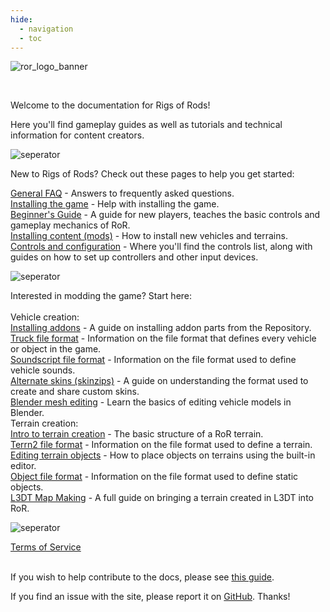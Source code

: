 ```yaml
---
hide:
  - navigation
  - toc
---
```


![ror_logo_banner](/images/branding/RoR_Logo_discord_banner.png)

<br>

Welcome to the documentation for Rigs of Rods! 

Here you'll find gameplay guides as well as tutorials and technical information
for content creators.

![seperator](/images/branding/ror_seperator.png)

New to Rigs of Rods? Check out these pages to help you get started: <br>

[General FAQ](gameplay/general-faq/) - Answers to frequently asked questions.<br>
[Installing the game](gameplay/installing-the-game/) - Help with installing the game.<br>
[Beginner's Guide](gameplay/beginners-guide/) - A guide for new players, teaches the basic controls and gameplay mechanics of RoR.<br>
[Installing content (mods)](gameplay/installing-content/) - How to install new vehicles and terrains.<br>
[Controls and configuration](gameplay/controls-config/) - Where you'll find the controls list, along with guides on how to set up controllers and other input devices.<br>

![seperator](/images/branding/ror_seperator.png)

Interested in modding the game? Start here: <br><br>
Vehicle creation:<br>
[Installing addons](tools-tutorials/addons/) - A guide on installing addon parts from the Repository.<br>
[Truck file format](vehicle-creation/fileformat-truck/) - Information on the file format that defines every vehicle or object in the game.<br>
[Soundscript file format](vehicle-creation/fileformat-soundscript/) - Information on the file format used to define vehicle sounds.<br>
[Alternate skins (skinzips)](vehicle-creation/alternate-skins/) - A guide on understanding the format used to create and share custom skins.<br>
[Blender mesh editing](tools-tutorials/blender-mesh-editing/) - Learn the basics of editing vehicle models in Blender.<br>
Terrain creation:<br>
[Intro to terrain creation](terrain-creation/intro/) - The basic structure of a RoR terrain.<br>
[Terrn2 file format](terrain-creation/terrn2-subsystem/) - Information on the file format used to define a terrain.<br>
[Editing terrain objects](terrain-creation/editing-terrain-objects/) - How to place objects on terrains using the built-in editor. <br>
[Object file format](terrain-creation/object-format/) - Information on the file format used to define static objects. <br>
[L3DT Map Making](terrain-creation/l3dt-map-making/) - A full guide on bringing a terrain created in L3DT into RoR.

![seperator](/images/branding/ror_seperator.png)

[Terms of Service](rules/terms-of-service/)<br><br>

If you wish to help contribute to the docs, please see [this guide](tools-tutorials/docs-contributing-guide/).<br>

If you find an issue with the site, please report it on [GitHub](https://github.com/RigsOfRods/docs.rigsofrods.org/issues). Thanks!
